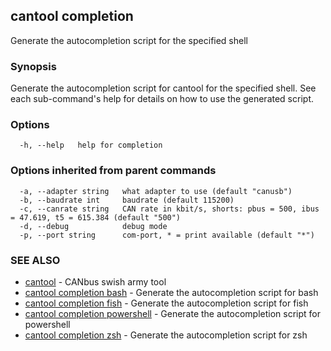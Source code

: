## cantool completion

Generate the autocompletion script for the specified shell

### Synopsis

Generate the autocompletion script for cantool for the specified shell.
See each sub-command's help for details on how to use the generated script.


### Options

```
  -h, --help   help for completion
```

### Options inherited from parent commands

```
  -a, --adapter string   what adapter to use (default "canusb")
  -b, --baudrate int     baudrate (default 115200)
  -c, --canrate string   CAN rate in kbit/s, shorts: pbus = 500, ibus = 47.619, t5 = 615.384 (default "500")
  -d, --debug            debug mode
  -p, --port string      com-port, * = print available (default "*")
```

### SEE ALSO

* [cantool](cantool.md)	 - CANbus swish army tool
* [cantool completion bash](cantool_completion_bash.md)	 - Generate the autocompletion script for bash
* [cantool completion fish](cantool_completion_fish.md)	 - Generate the autocompletion script for fish
* [cantool completion powershell](cantool_completion_powershell.md)	 - Generate the autocompletion script for powershell
* [cantool completion zsh](cantool_completion_zsh.md)	 - Generate the autocompletion script for zsh


